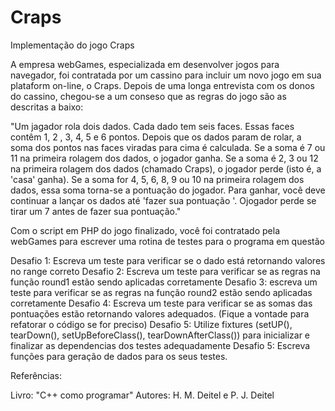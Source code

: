 # Craps
Implementação do jogo Craps

A empresa webGames, especializada em desenvolver jogos para navegador, foi contratada por um cassino para incluir um novo jogo em sua plataform on-line, o Craps.
Depois de uma longa entrevista com os donos do cassino, chegou-se a um conseso que as regras do jogo são as descritas a baixo:

"Um jagador rola dois dados. Cada dado tem seis faces. Essas faces contêm 1, 2 , 3, 4, 5 e 6 pontos. Depois que os dados param de rolar, a soma dos pontos nas faces viradas para 
cima é calculada. Se a soma é 7 ou 11 na primeira rolagem dos dados, o jogador ganha. Se a soma é 2, 3 ou 12 na primeira rolagem dos dados (chamado Craps), o jogador perde (isto é,
a 'casa' ganha). Se a soma for 4, 5, 6, 8, 9 ou 10 na primeira rolagem dos dados, essa soma torna-se a pontuação do jogador. Para ganhar, você deve continuar a lançar 
os dados até 'fazer sua pontuação '. Ojogador perde se tirar um 7 antes de fazer sua pontuação."

Com o script em PHP do jogo finalizado, você foi contratado pela webGames para escrever uma rotina de testes para o programa em questão

Desafio 1: Escreva um teste para verificar se o dado está retornando valores no range correto
Desafio 2: Escreva um teste para verificar se as regras na função round1 estão sendo aplicadas corretamente
Desafio 3: escreva um teste para verificar se as regras na função round2 estão sendo aplicadas corretamente
Desafio 4: Escreva um teste para verificar se as somas das pontuações estão retornando valores adequados. (Fique a vontade para refatorar o código se for preciso)
Desafio 5: Utilize fixtures (setUP(), tearDown(), setUpBeforeClass(), tearDownAfterClass()) para inicializar e finalizar as dependencias dos testes adequadamente
Desafio 5: Escreva funções para geração de dados para os seus testes.


Referências:

Livro: "C++ como programar"
Autores: H. M. Deitel e P. J. Deitel